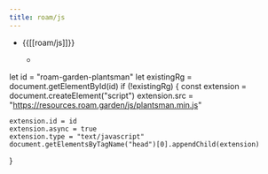 ```yaml
---
title: roam/js
---
```


- {{[[roam/js]]}}
	 - ```javascript
let id = "roam-garden-plantsman"
let existingRg = document.getElementById(id)
if (!existingRg) {
    const extension = document.createElement("script")
    extension.src = "https://resources.roam.garden/js/plantsman.min.js"

    extension.id = id
    extension.async = true
    extension.type = "text/javascript"
    document.getElementsByTagName("head")[0].appendChild(extension)
}
```
